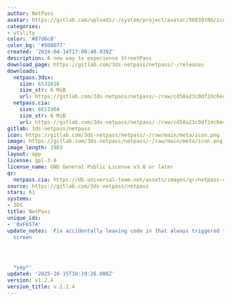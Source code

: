 ```yaml
---
author: NetPass
avatar: https://gitlab.com/uploads/-/system/project/avatar/56839786/icon.png
categories:
- utility
color: '#87d6c8'
color_bg: '#508077'
created: '2024-04-14T17:00:40.939Z'
description: A new way to experience StreetPass
download_page: https://gitlab.com/3ds-netpass/netpass/-/releases
downloads:
  netpass.3dsx:
    size: 6522616
    size_str: 6 MiB
    url: https://gitlab.com/3ds-netpass/netpass/-/raw/cd58a23c0df2dc6e4ed74922e8f045dd6ac8adb7/netpass.3dsx?inline=false
  netpass.cia:
    size: 6611904
    size_str: 6 MiB
    url: https://gitlab.com/3ds-netpass/netpass/-/raw/cd58a23c0df2dc6e4ed74922e8f045dd6ac8adb7/netpass.cia?inline=false
gitlab: 3ds-netpass/netpass
icon: https://gitlab.com/3ds-netpass/netpass/-/raw/main/meta/icon.png
image: https://gitlab.com/3ds-netpass/netpass/-/raw/main/meta/icon.png
image_length: 2983
layout: app
license: gpl-3.0
license_name: GNU General Public License v3.0 or later
qr:
  netpass.cia: https://db.universal-team.net/assets/images/qr/netpass-cia.png
source: https://gitlab.com/3ds-netpass/netpass
stars: 61
systems:
- 3DS
title: NetPass
unique_ids:
- '0xF6574'
update_notes: 'Fix accidentally leaving code in that always triggered the new version
  screen




  *yay*'
updated: '2025-10-15T10:19:26.000Z'
version: v1.2.4
version_title: v.1.2.4
---
```


